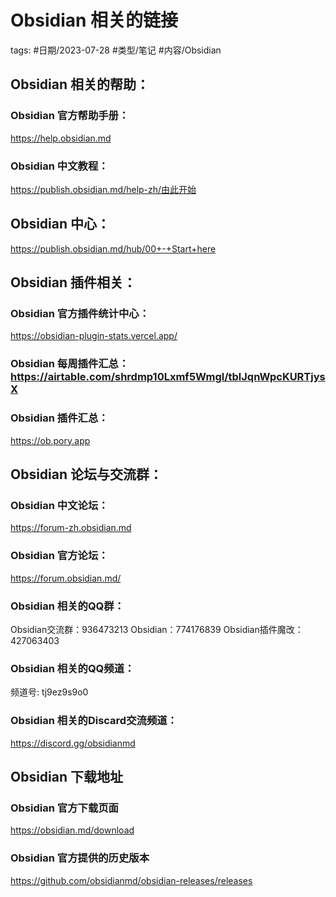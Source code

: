 # Obsidian 相关的链接



tags: #日期/2023-07-28 #类型/笔记 #内容/Obsidian 




## Obsidian 相关的帮助：

### Obsidian 官方帮助手册：
https://help.obsidian.md

### Obsidian 中文教程：
https://publish.obsidian.md/help-zh/由此开始


## Obsidian 中心：
https://publish.obsidian.md/hub/00+-+Start+here


## Obsidian 插件相关：

### Obsidian 官方插件统计中心：
https://obsidian-plugin-stats.vercel.app/

### Obsidian 每周插件汇总：https://airtable.com/shrdmp10Lxmf5Wmgl/tblJqnWpcKURTjysX

### Obsidian 插件汇总：
https://ob.pory.app

## Obsidian 论坛与交流群：

### Obsidian 中文论坛：
https://forum-zh.obsidian.md

### Obsidian 官方论坛：
https://forum.obsidian.md/

### Obsidian 相关的QQ群：
Obsidian交流群：936473213
Obsidian：774176839
Obsidian插件魔改：427063403

### Obsidian 相关的QQ频道：
频道号: tj9ez9s9o0

### Obsidian 相关的Discard交流频道：
https://discord.gg/obsidianmd

## Obsidian 下载地址

### Obsidian 官方下载页面
https://obsidian.md/download

### Obsidian 官方提供的历史版本
https://github.com/obsidianmd/obsidian-releases/releases

